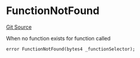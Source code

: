 # FunctionNotFound
[Git Source](https://github.com/thrackle-io/rules-protocol/blob/1ab1db06d001c0ea3265ec49b85ddd9394430302/src/economic/ruleProcessor/RuleProcessorDiamond.sol)

When no function exists for function called


```solidity
error FunctionNotFound(bytes4 _functionSelector);
```

